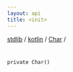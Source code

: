 ```yaml
---
layout: api
title: <init>
---
```

[stdlib](../../index.html) / [kotlin](../index.html) / [Char](index.html) / [<init>](_init_.html)

# <init>

```
private Char()
```
